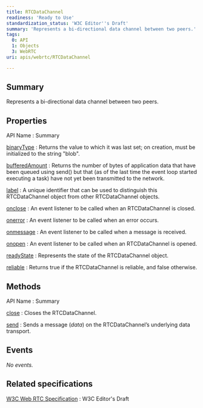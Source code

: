 ```yaml
---
title: RTCDataChannel
readiness: 'Ready to Use'
standardization_status: 'W3C Editor''s Draft'
summary: 'Represents a bi-directional data channel between two peers.'
tags:
  0: API
  1: Objects
  3: WebRTC
uri: apis/webrtc/RTCDataChannel

---
```

## <span>Summary</span>

Represents a bi-directional data channel between two peers.

## <span>Properties</span>

API Name
:   Summary

[binaryType](/apis/webrtc/RTCDataChannel/binaryType)
:   Returns the value to which it was last set; on creation, must be initialized to the string "blob".

[bufferedAmount](/apis/webrtc/RTCDataChannel/bufferedAmount)
:   Returns the number of bytes of application data that have been queued using send() but that (as of the last time the event loop started executing a task) have not yet been transmitted to the network.

[label](/apis/webrtc/RTCDataChannel/label)
:   A unique identifier that can be used to distinguish this RTCDataChannel object from other RTCDataChannel objects.

[onclose](/apis/webrtc/RTCDataChannel/onclose)
:   An event listener to be called when an RTCDataChannel is closed.

[onerror](/apis/webrtc/RTCDataChannel/onerror)
:   An event listener to be called when an error occurs.

[onmessage](/apis/webrtc/RTCDataChannel/onmessage)
:   An event listener to be called when a message is received.

[onopen](/apis/webrtc/RTCDataChannel/onopen)
:   An event listener to be called when an RTCDataChannel is opened.

[readyState](/apis/webrtc/RTCDataChannel/readyState)
:   Represents the state of the RTCDataChannel object.

[reliable](/apis/webrtc/RTCDataChannel/reliable)
:   Returns true if the RTCDataChannel is reliable, and false otherwise.

## <span>Methods</span>

API Name
:   Summary

[close](/apis/webrtc/RTCDataChannel/close)
:   Closes the RTCDataChannel.

[send](/apis/webrtc/RTCDataChannel/send)
:   Sends a message (*data*) on the RTCDataChannel’s underlying data transport.

## <span>Events</span>

*No events.*

## <span>Related specifications</span>

[W3C Web RTC Specification](http://dev.w3.org/2011/webrtc/editor/webrtc.html)
:   W3C Editor's Draft
